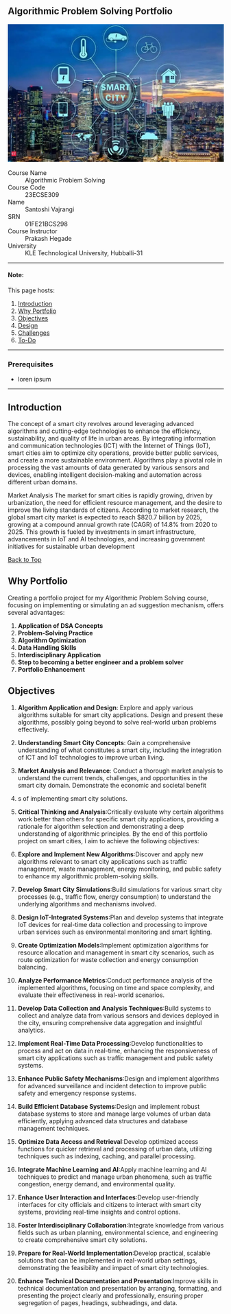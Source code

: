 ## Algorithmic Problem Solving Portfolio
![Header Image](header.jpeg)
<dl>
<dt>Course Name</dt>
<dd>Algorithmic Problem Solving</dd>
<dt>Course Code</dt>
<dd>23ECSE309</dd>
<dt>Name</dt>
<dd>Santoshi Vajrangi</dd>
<dt>SRN</dt>
<dd>01FE21BCS298</dd>
<dt>Course Instructor</dt>
<dd>Prakash Hegade</dd>
<dt>University</dt>
<dd>KLE Technological University, Hubballi-31</dd>
 
</dl>

***

#### Note:
This page hosts:

1. [Introduction](#introduction)
2. [Why Portfolio](#why-portfolio)
3. [Objectives](#objectives)
4. [Design](#design)
5. [Challenges](#challenges)
6. [To-Do](#to-do)


* * *

### Prerequisites
* loren ipsum

* * *

## Introduction <a name="introduction"></a>

 The concept of a smart city revolves around leveraging advanced algorithms and cutting-edge technologies to enhance the efficiency, sustainability, and quality of life in urban areas. By integrating information and communication technologies (ICT) with the Internet of Things (IoT), smart cities aim to optimize city operations, provide better public services, and create a more sustainable environment. Algorithms play a pivotal role in processing the vast amounts of data generated by various sensors and devices, enabling intelligent decision-making and automation across different urban domains.

Market Analysis
The market for smart cities is rapidly growing, driven by urbanization, the need for efficient resource management, and the desire to improve the living standards of citizens. According to market research, the global smart city market is expected to reach $820.7 billion by 2025, growing at a compound annual growth rate (CAGR) of 14.8% from 2020 to 2025. This growth is fueled by investments in smart infrastructure, advancements in IoT and AI technologies, and increasing government initiatives for sustainable urban development

[Back to Top](#disruptive-advertisement-portfolio)

## Why Portfolio <a name="why-portfolio"></a>

Creating a portfolio project for my Algorithmic Problem Solving course, focusing on implementing or simulating an ad suggestion mechanism, offers several advantages:

1. **Application of DSA Concepts**
2. **Problem-Solving Practice**
3. **Algorithm Optimization**
4. **Data Handling Skills**
5. **Interdisciplinary Application**
6. **Step to becoming a better engineer and a problem solver**
7. **Portfolio Enhancement**


## Objectives <a name="objectives"></a>

1. **Algorithm Application and Design**: Explore and apply various algorithms suitable for smart city applications. Design and present these algorithms, possibly going beyond to solve real-world urban problems effectively.
2. **Understanding Smart City Concepts**: Gain a comprehensive understanding of what constitutes a smart city, including the integration of ICT and IoT technologies to improve urban living.
3. **Market Analysis and Relevance**: Conduct a thorough market analysis to understand the current trends, challenges, and opportunities in the smart city domain. Demonstrate the economic and societal benefit
4. s of implementing smart city solutions.
5. **Critical Thinking and Analysis**:Critically evaluate why certain algorithms work better than others for specific smart city applications, providing a rationale for algorithm selection and demonstrating a deep understanding of algorithmic principles.
By the end of this portfolio project on smart cities, I aim to achieve the following objectives:

1. **Explore and Implement New Algorithms**:Discover and apply new algorithms relevant to smart city applications such as traffic management, waste management, energy monitoring, and public safety to enhance my algorithmic problem-solving skills.
2. **Develop Smart City Simulations**:Build simulations for various smart city processes (e.g., traffic flow, energy consumption) to understand the underlying algorithms and mechanisms involved.
3. **Design IoT-Integrated Systems**:Plan and develop systems that integrate IoT devices for real-time data collection and processing to improve urban services such as environmental monitoring and smart lighting.
4. **Create Optimization Models**:Implement optimization algorithms for resource allocation and management in smart city scenarios, such as route optimization for waste collection and energy consumption balancing.
5. **Analyze Performance Metrics**:Conduct performance analysis of the implemented algorithms, focusing on time and space complexity, and evaluate their effectiveness in real-world scenarios.
6. **Develop Data Collection and Analysis Techniques**:Build systems to collect and analyze data from various sensors and devices deployed in the city, ensuring comprehensive data aggregation and insightful analytics.
7. **Implement Real-Time Data Processing**:Develop functionalities to process and act on data in real-time, enhancing the responsiveness of smart city applications such as traffic management and public safety systems.
8. **Enhance Public Safety Mechanisms**:Design and implement algorithms for advanced surveillance and incident detection to improve public safety and emergency response systems.
9. **Build Efficient Database Systems**:Design and implement robust database systems to store and manage large volumes of urban data efficiently, applying advanced data structures and database management techniques.
10. **Optimize Data Access and Retrieval**:Develop optimized access functions for quicker retrieval and processing of urban data, utilizing techniques such as indexing, caching, and parallel processing.
11. **Integrate Machine Learning and AI**:Apply machine learning and AI techniques to predict and manage urban phenomena, such as traffic congestion, energy demand, and environmental quality.
12. **Enhance User Interaction and Interfaces**:Develop user-friendly interfaces for city officials and citizens to interact with smart city systems, providing real-time insights and control options. 
13. **Foster Interdisciplinary Collaboration**:Integrate knowledge from various fields such as urban planning, environmental science, and engineering to create comprehensive smart city solutions.
14. **Prepare for Real-World Implementation**:Develop practical, scalable solutions that can be implemented in real-world urban settings, demonstrating the feasibility and impact of smart city technologies.
15. **Enhance Technical Documentation and Presentation**:Improve skills in technical documentation and presentation by arranging, formatting, and presenting the project clearly and professionally, ensuring proper segregation of pages, headings, subheadings, and data.
